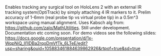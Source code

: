 Enables tracking any surgical tool on HoloLens 2 with an external IR tracking system(OptiTrack) by simply attaching 4 IR markers to it.
Prelim accuracy of 1-6mm (real probe tip vs virtual probe tip) in a 0.5m^3 workspace using manual alignment.
Uses Kabsch alg from: https://github.com/zalo/MathUtilities.
Still under development. Documentation etc coming soon.
For demo videos see the following slides:
https://docs.google.com/presentation/d/1x-WqpNiQ_lI1lDBa2rqoDmVfTk_6LTeE/edit?usp=sharing&ouid=105883461884639862926&rtpof=true&sd=true

